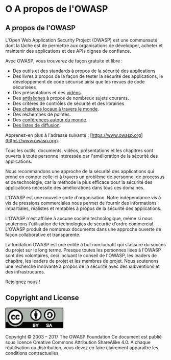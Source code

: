 # O A propos de l'OWASP

## A propos de l'OWASP

L'Open Web Application Security Project (OWASP) est une communauté dont la tâche est de permettre aux organisations de développer, acheter et maintenir des applications et des APIs dignes de confiance. 

Avec OWASP, vous trouverez de façon gratuite et libre :

* Des outils et des standards à propos de la sécurité des applications
* Des livres à propos de la façon de tester la sécurité des applications, le développement de code sécurisé ainsi que les revues de code sécurisées
* Des présentations et des [vidéos](https://www.youtube.com/user/OWASPGLOBAL).
* Des [antisèches](https://www.owasp.org/index.php/OWASP_Cheat_Sheet_Series) à propos de nombreux sujets courants.
* Des critères de contrôles de sécurité et des librairies
* [Des chapitres locaux à travers le monde](https://www.owasp.org/index.php/OWASP_Chapter).
* Des recherches de pointes.
* Des [conférences autour du monde](https://www.owasp.org/index.php/Category:OWASP_AppSec_Conference).
* [Des listes de diffusion](https://lists.owasp.org/mailman/listinfo).

Apprenez-en plus à l'adresse suivante : [https://www.owasp.org](https://www.owasp.org).

Tous les outils, documents, vidéos, présentations et les chapitres sont ouverts à toute personne intéressée par l'amélioration de la sécurité des applications.

Nous recommandons une approche de la sécurité des applications qui prend en compte celle-ci à travers un problème de personne, de processus et de technologie, car la méthode la plus efficace pour la sécurité des applications nécessite des améliorations dans tous ces domaines.

L'OWASP est une nouvelle sorte d'organisation. Notre indépendance vis à vis de pressions commerciales nous permet de fournir des informations impartiales, réalistes et rentables à propos de la sécurité des applications.

L'OWASP n'est affiliée à aucune société technologique, même si nous soutenons l'utilisation de technologies de sécurité d'ordre commercial. L'OWASP produit de nombreux documents dans une approche ouverte de façon collaborative et transparente.

La fondation OWASP est une entité à but non lucratif qui s'assure du succès du projet sur le long terme. Presque toutes les personnes liées à l'OWASP sont des volontaires, ceci incluant le conseil de l'OWASP, les leaders de chapitre, les leaders de projet et les membres de projet. Nous soutenons une recherche innovante à propos de la sécurité avec des subventions et des infrastrucures.

Rejoignez nous !

## Copyright and License

![license](images/license.png)

Copyright © 2003 – 2017 The OWASP Foundation
Ce document est publié sous licence Creative Commons Attribution ShareAlike 4.0. A chaque réutilisation ou distribution, vous devez en faire clairement apparaître les conditions contractuelles